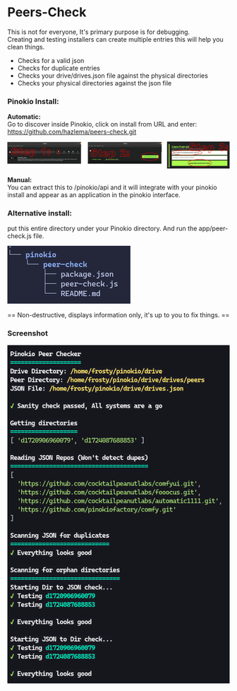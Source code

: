 # Peers-Check
This is not for everyone, It's primary purpose is for debugging.<br>
Creating and testing installers can create multiple entries this will help you clean things.<br>

- Checks for a valid json
- Checks for duplicate entries
- Checks your drive/drives.json file against the physical directories
- Checks your physical directories against the json file

### Pinokio Install:

**Automatic:**<br>
Go to discover inside Pinokio, click on install from URL and enter:
https://github.com/hazlema/peers-check.git

![screenshot](assets/install.png)

**Manual:**<br>
You can extract this to /pinokio/api and it will integrate with your pinokio install and appear as an application in the pinokio interface.

### Alternative install:
put this entire directory under your Pinokio directory. And run the app/peer-check.js file.

![screenshot](assets/path.png)

== Non-destructive, displays information only, it's up to you to fix things. ==

### Screenshot

![screenshot](assets/screenshot.png)

